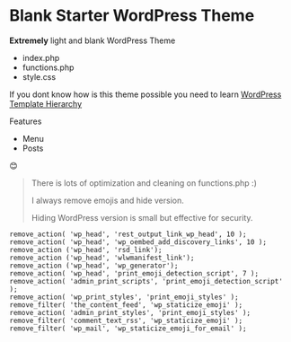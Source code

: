 # Blank Starter WordPress Theme


**Extremely** light and blank WordPress Theme

- index.php
- functions.php
- style.css

If you dont know how is this theme possible you need to learn [WordPress Template Hierarchy](https://developer.wordpress.org/files/2014/10/Screenshot-2019-01-23-00.20.04.png)


Features
- Menu
- Posts

😊



> There is lots of optimization and cleaning on functions.php :)
> 
> I always remove emojis and hide version. 
> 
> Hiding WordPress version is small but effective for security.

```
remove_action( 'wp_head', 'rest_output_link_wp_head', 10 );
remove_action( 'wp_head', 'wp_oembed_add_discovery_links', 10 );
remove_action ('wp_head', 'rsd_link');
remove_action ('wp_head', 'wlwmanifest_link');
remove_action ('wp_head', 'wp_generator');
remove_action( 'wp_head', 'print_emoji_detection_script', 7 );
remove_action( 'admin_print_scripts', 'print_emoji_detection_script' );
remove_action( 'wp_print_styles', 'print_emoji_styles' );
remove_filter( 'the_content_feed', 'wp_staticize_emoji' );
remove_action( 'admin_print_styles', 'print_emoji_styles' );
remove_filter( 'comment_text_rss', 'wp_staticize_emoji' );
remove_filter( 'wp_mail', 'wp_staticize_emoji_for_email' );
```
